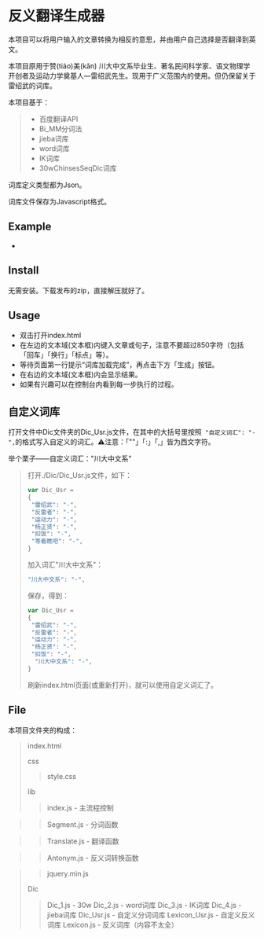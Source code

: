 # 反义翻译生成器

本项目可以将用户输入的文章转换为相反的意思，并由用户自己选择是否翻译到英文。

本项目原用于赞(tiáo)美(kǎn) 川大中文系毕业生、著名民间科学家、语文物理学开创者及运动力学奠基人—雷绍武先生。现用于广义范围内的使用。但仍保留关于雷绍武的词库。

本项目基于：

> - 百度翻译API
> - Bi_MM分词法
> - jieba词库
> - word词库
> - IK词库
> - 30wChinsesSeqDic词库

词库定义类型都为Json。

词库文件保存为Javascript格式。

## Example

- 

## Install

无需安装。下载发布的zip，直接解压就好了。

## Usage

- 双击打开index.html
- 在左边的文本域(文本框)内键入文章或句子，注意不要超过850字符（包括「回车」「换行」「标点」等）。
- 等待页面第一行提示“词库加载完成”，再点击下方「生成」按钮。
- 在右边的文本域(文本框)内会显示结果。
- 如果有兴趣可以在控制台内看到每一步执行的过程。

## 自定义词库

打开文件中Dic文件夹的Dic_Usr.js文件，在其中的大括号里按照` "自定义词汇": "-",`的格式写入自定义的词汇。⚠️注意：「""」「:」「,」皆为西文字符。

举个栗子——自定义词汇："川大中文系"

> 打开./Dic/Dic_Usr.js文件，如下：
>
> ```javascript
> var Dic_Usr =
> {
>  "雷绍武": "-",
>  "反雷者": "-",
>  "运动力": "-",
>  "杨正贤": "-",
>  "扣饭": "-",
>  "等着瞧吧": "-",
> }
> ```
>
> 加入词汇"川大中文系"：
>
> ```javascript
> "川大中文系": "-",
> ```
>
> 保存，得到：
>
> ```javascript
> var Dic_Usr =
> {
>  "雷绍武": "-",
>  "反雷者": "-",
>  "运动力": "-",
>  "杨正贤": "-",
>  "扣饭": "-",
> 	"川大中文系": "-",
> }
> ```
>
> 刷新index.html页面(或重新打开)，就可以使用自定义词汇了。

## File

本项目文件夹的构成：

>index.html
>
>css
>
>>style.css
>
>lib
>
>>index.js - 主流程控制

>>Segment.js - 分词函数

>>Translate.js - 翻译函数

>>Antonym.js - 反义词转换函数

>>jquery.min.js
>
>Dic
>
>>Dic_1.js - 30w
>>Dic_2.js - word词库
>>Dic_3.js - IK词库
>>Dic_4.js - jieba词库
>>Dic_Usr.js - 自定义分词词库
>>Lexicon_Usr.js - 自定义反义词库
>>Lexicon.js - 反义词库（内容不太全）


